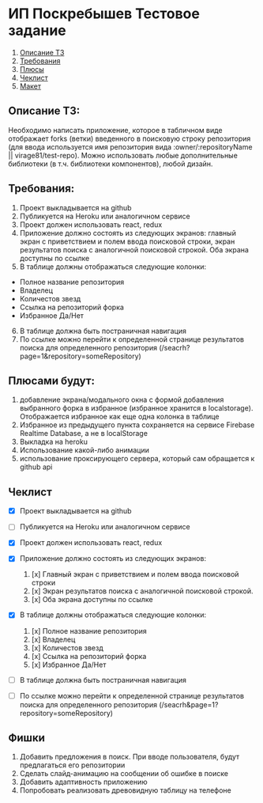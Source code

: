 # ИП Поскребышев Тестовое задание

1. [Описание ТЗ](#описание-тз)
2. [Требования](#требования)
3. [Плюсы](#плюсами-будут)
4. [Чеклист](#чеклист)
5. [Макет](https://www.figma.com/file/0wrzG8QvmgAv5NyCMlYvfD/github-forks?node-id=0%3A1&t=wNJ6WJP9dyhmtDCW-1)

## Описание ТЗ:

Необходимо написать приложение, которое в табличном виде отображает forks (ветки) введенного в поисковую строку репозитория (для ввода используется имя
репозитория вида :owner/:repositoryName || virage81/test-repo). Можно использовать любые дополнительные библиотеки (в т.ч. библиотеки компонентов), любой
дизайн.

## Требования:

1. Проект выкладывается на github
2. Публикуется на Heroku или аналогичном сервисе
3. Проект должен использовать react, redux
4. Приложение должно состоять из следующих экранов: главный экран с приветствием и полем ввода поисковой строки, экран результатов поиска с аналогичной
   поисковой строкой. Оба экрана доступны по ссылке
5. В таблице должны отображаться следующие колонки:

- Полное название репозитория
- Владелец
- Количестов звезд
- Ссылка на репозиторий форка
- Избранное Да/Нет

6. В таблице должна быть постраничная навигация
7. По ссылке можно перейти к определенной странице результатов поиска для определенного репозитория (/seacrh?page=1&repository=someRepository)

## Плюсами будут:

1. добавление экрана/модального окна с формой добавления выбранного форка в избранное (избранное хранится в localstorage). Отображается избранное как еще одна
   колонка в таблице
2. Избранное из предыдущего пункта сохраняется на сервисе Firebase Realtime Database, а не в localStorage
3. Выкладка на heroku
4. Использование какой-либо анимации
5. использование проксирующего сервера, который сам обращается к github api

## Чеклист

- [x] Проект выкладывается на github
- [ ] Публикуется на Heroku или аналогичном сервисе
- [x] Проект должен использовать react, redux
- [x] Приложение должно состоять из следующих экранов:

     1.    [x] Главный экран с приветствием и полем ввода поисковой строки
     2.    [x] Экран результатов поиска с аналогичной поисковой строкой.
     3.    [x] Оба экрана доступны по ссылке

- [x] В таблице должны отображаться следующие колонки:

     1.    [x] Полное название репозитория
     2.    [x] Владелец
     3.    [x] Количестов звезд
     4.    [x] Ссылка на репозиторий форка
     5.    [x] Избранное Да/Нет

- [ ] В таблице должна быть постраничная навигация
- [ ] По ссылке можно перейти к определенной странице результатов поиска для определенного репозитория (/seacrh&page=1?repository=someRepository)

## Фишки

1. Добавить предложения в поиск. При вводе пользователя, будут предлагаться его репозитории
2. Сделать слайд-анимацию на сообщении об ошибке в поиске
3. Добавить адаптивность приложению
4. Попробовать реализовать древовидную таблицу на телефоне
